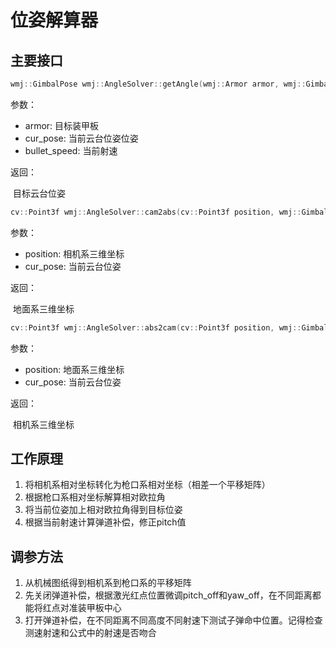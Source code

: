 # 位姿解算器

## 主要接口

```c++
wmj::GimbalPose wmj::AngleSolver::getAngle(wmj::Armor armor, wmj::GimbalPose cur_pose, double bullet_speed)
```

参数：

- armor: 目标装甲板
- cur_pose: 当前云台位姿位姿
- bullet_speed: 当前射速

返回：

​	目标云台位姿

```c++
cv::Point3f wmj::AngleSolver::cam2abs(cv::Point3f position, wmj::GimbalPose cur_pose)
```

参数：

- position: 相机系三维坐标
- cur_pose: 当前云台位姿

返回：

​	地面系三维坐标

```c++
cv::Point3f wmj::AngleSolver::abs2cam(cv::Point3f position, wmj::GimbalPose cur_pose)
```

参数：

- position: 地面系三维坐标
- cur_pose: 当前云台位姿

返回：

​	相机系三维坐标

## 工作原理

1. 将相机系相对坐标转化为枪口系相对坐标（相差一个平移矩阵）
2. 根据枪口系相对坐标解算相对欧拉角
3. 将当前位姿加上相对欧拉角得到目标位姿
4. 根据当前射速计算弹道补偿，修正pitch值

## 调参方法

1. 从机械图纸得到相机系到枪口系的平移矩阵
2. 先关闭弹道补偿，根据激光红点位置微调pitch_off和yaw_off，在不同距离都能将红点对准装甲板中心
3. 打开弹道补偿，在不同距离不同高度不同射速下测试子弹命中位置。记得检查测速射速和公式中的射速是否吻合